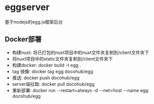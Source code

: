 # eggserver
基于nodejs的egg.js框架后台

## Docker部署  
- 构建nuxt: 将已打包的nuxt项目中的nuxt文件夹复制到/client文件夹下
- 将nuxt项目中的static文件夹复制到/client文件夹下
- 构建docker: docker build -t egg .
- tag 镜像: docker tag egg docohub/egg
- 推送: docker push docohub/egg
- server端拉取: docker pull docohub/egg
- 重新部署: docker run --restart=always -d --net=host --name egg docohub/egg